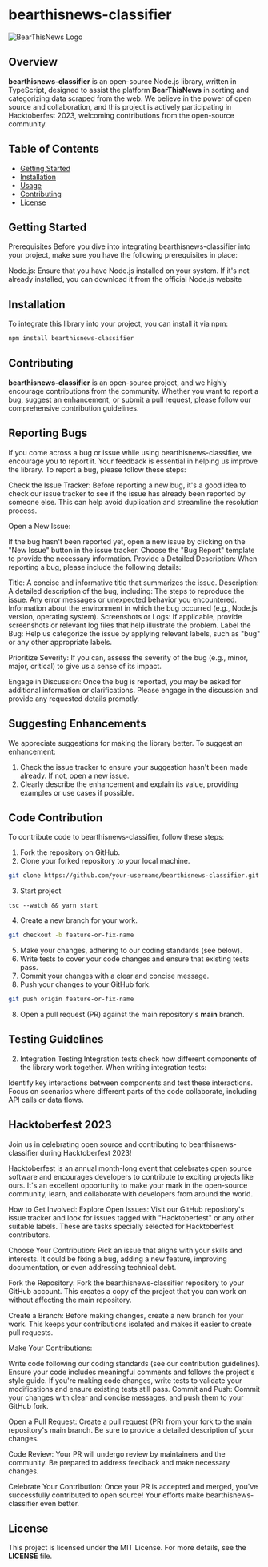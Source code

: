 # bearthisnews-classifier

![BearThisNews Logo](https://ik.imagekit.io/kk9tusjfajp/Bear%20This%20News/Group%202_3YBieB9wgQ.png?updatedAt=1696161901608)

## Overview

**bearthisnews-classifier** is an open-source Node.js library, written in TypeScript, designed to assist the platform **BearThisNews** in sorting and categorizing data scraped from the web. We believe in the power of open source and collaboration, and this project is actively participating in Hacktoberfest 2023, welcoming contributions from the open-source community.

## Table of Contents

-   [Getting Started](#getting-started)
-   [Installation](#installation)
-   [Usage](#usage)
-   [Contributing](#contributing)
-   [License](#license)

## Getting Started
Prerequisites
Before you dive into integrating bearthisnews-classifier into your project, make sure you have the following prerequisites in place:

Node.js: Ensure that you have Node.js installed on your system. If it's not already installed, you can download it from the official Node.js website 

## Installation

To integrate this library into your project, you can install it via npm:

```bash
npm install bearthisnews-classifier
```

## Contributing

**bearthisnews-classifier** is an open-source project, and we highly encourage contributions from the community. Whether you want to report a bug, suggest an enhancement, or submit a pull request, please follow our comprehensive contribution guidelines.

## Reporting Bugs
If you come across a bug or issue while using bearthisnews-classifier, we encourage you to report it. Your feedback is essential in helping us improve the library. To report a bug, please follow these steps:

Check the Issue Tracker: Before reporting a new bug, it's a good idea to check our issue tracker to see if the issue has already been reported by someone else. This can help avoid duplication and streamline the resolution process.

Open a New Issue:

If the bug hasn't been reported yet, open a new issue by clicking on the "New Issue" button in the issue tracker.
Choose the "Bug Report" template to provide the necessary information.
Provide a Detailed Description: When reporting a bug, please include the following details:

Title: A concise and informative title that summarizes the issue.
Description: A detailed description of the bug, including:
The steps to reproduce the issue.
Any error messages or unexpected behavior you encountered.
Information about the environment in which the bug occurred (e.g., Node.js version, operating system).
Screenshots or Logs: If applicable, provide screenshots or relevant log files that help illustrate the problem.
Label the Bug: Help us categorize the issue by applying relevant labels, such as "bug" or any other appropriate labels.

Prioritize Severity: If you can, assess the severity of the bug (e.g., minor, major, critical) to give us a sense of its impact.

Engage in Discussion: Once the bug is reported, you may be asked for additional information or clarifications. Please engage in the discussion and provide any requested details promptly.

## Suggesting Enhancements

We appreciate suggestions for making the library better. To suggest an enhancement:

1. Check the issue tracker to ensure your suggestion hasn't been made already. If not, open a new issue.
2. Clearly describe the enhancement and explain its value, providing examples or use cases if possible.

## Code Contribution

To contribute code to bearthisnews-classifier, follow these steps:

1. Fork the repository on GitHub.
2. Clone your forked repository to your local machine.

```bash
git clone https://github.com/your-username/bearthisnews-classifier.git
```

3. Start project

```
tsc --watch && yarn start
```

4. Create a new branch for your work.

```bash
git checkout -b feature-or-fix-name
```

5. Make your changes, adhering to our coding standards (see below).
6. Write tests to cover your code changes and ensure that existing tests pass.
7. Commit your changes with a clear and concise message.
8. Push your changes to your GitHub fork.

```bash
git push origin feature-or-fix-name
```

8. Open a pull request (PR) against the main repository's **main** branch.

## Testing Guidelines


2. Integration Testing
Integration tests check how different components of the library work together. When writing integration tests:

Identify key interactions between components and test these interactions.
Focus on scenarios where different parts of the code collaborate, including API calls or data flows.
## Hacktoberfest 2023

Join us in celebrating open source and contributing to bearthisnews-classifier during Hacktoberfest 2023!

Hacktoberfest is an annual month-long event that celebrates open source software and encourages developers to contribute to exciting projects like ours. It's an excellent opportunity to make your mark in the open-source community, learn, and collaborate with developers from around the world.

How to Get Involved:
Explore Open Issues: Visit our GitHub repository's issue tracker and look for issues tagged with "Hacktoberfest" or any other suitable labels. These are tasks specially selected for Hacktoberfest contributors.

Choose Your Contribution: Pick an issue that aligns with your skills and interests. It could be fixing a bug, adding a new feature, improving documentation, or even addressing technical debt.

Fork the Repository: Fork the bearthisnews-classifier repository to your GitHub account. This creates a copy of the project that you can work on without affecting the main repository.

Create a Branch: Before making changes, create a new branch for your work. This keeps your contributions isolated and makes it easier to create pull requests.

Make Your Contributions:

Write code following our coding standards (see our contribution guidelines).
Ensure your code includes meaningful comments and follows the project's style guide.
If you're making code changes, write tests to validate your modifications and ensure existing tests still pass.
Commit and Push: Commit your changes with clear and concise messages, and push them to your GitHub fork.

Open a Pull Request: Create a pull request (PR) from your fork to the main repository's main branch. Be sure to provide a detailed description of your changes.

Code Review: Your PR will undergo review by maintainers and the community. Be prepared to address feedback and make necessary changes.

Celebrate Your Contribution: Once your PR is accepted and merged, you've successfully contributed to open source! Your efforts make bearthisnews-classifier even better.



## License

This project is licensed under the MIT License. For more details, see the **LICENSE** file.
